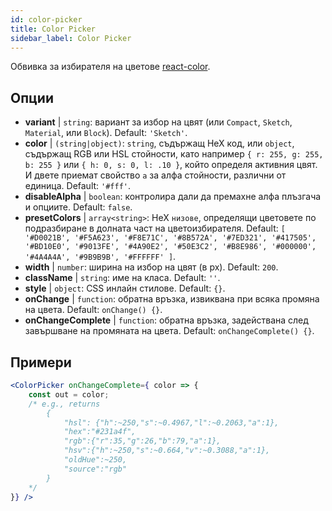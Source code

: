 ```yaml
---
id: color-picker
title: Color Picker
sidebar_label: Color Picker
---
```


Обвивка за избирателя на цветове [react-color](https://casesandberg.github.io/react-color/).

## Опции

* __variant__ | `string`: вариант за избор на цвят (или `Compact`, `Sketch`, `Material`, или `Block`). Default: `'Sketch'`.
* __color__ | `(string|object)`: `string`, съдържащ HeX код, или `object`, съдържащ RGB или HSL стойности, като например `{ r: 255, g: 255, b: 255 }` или `{ h: 0, s: 0, l: .10 }`, който определя активния цвят. И двете приемат свойство `a` за алфа стойности, различни от единица. Default: `'#fff'`.
* __disableAlpha__ | `boolean`: контролира дали да премахне алфа плъзгача и опциите. Default: `false`.
* __presetColors__ | `array<string>`: HeX `низове`, определящи цветовете по подразбиране в долната част на цветоизбирателя. Default: `[
  '#D0021B',
  '#F5A623',
  '#F8E71C',
  '#8B572A',
  '#7ED321',
  '#417505',
  '#BD10E0',
  '#9013FE',
  '#4A90E2',
  '#50E3C2',
  '#B8E986',
  '#000000',
  '#4A4A4A',
  '#9B9B9B',
  '#FFFFFF'
]`.
* __width__ | `number`: ширина на избор на цвят (в px). Default: `200`.
* __className__ | `string`: име на класа. Default: `''`.
* __style__ | `object`: CSS инлайн стилове. Default: `{}`.
* __onChange__ | `function`: обратна връзка, извиквана при всяка промяна на цвета. Default: `onChange() {}`.
* __onChangeComplete__ | `function`: обратна връзка, задействана след завършване на промяната на цвета. Default: `onChangeComplete() {}`.


## Примери

```jsx live
<ColorPicker onChangeComplete={ color => {
    const out = color;
    /* e.g., returns 
        {
            "hsl": {"h":~250,"s":~0.4967,"l":~0.2063,"a":1},
            "hex":"#231a4f",
            "rgb":{"r":35,"g":26,"b":79,"a":1},
            "hsv":{"h":~250,"s":~0.664,"v":~0.3088,"a":1},
            "oldHue":~250,
            "source":"rgb"
        }
    */
}} />
```

